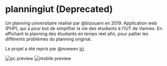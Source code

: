 # planningiut (Deprecated)

Un planning universitaire réalisé par @bizouarn en 2019.
Application web (PHP), qui a pour but de simplifier la vie des étudiants à l’IUT de Vannes.
En affichant le planning des étudiants en temps réel afin, pour pallier les différents problèmes du planning original.

Le projet a été repris par @noewen [ici](https://github.com/kernoeb/planningiut)
               
![pc preview](https://aymeric.bizouarn.fr/image/Planning.png)
![mobile preview](https://aymeric.bizouarn.fr/image/Planning-mobile.png)
